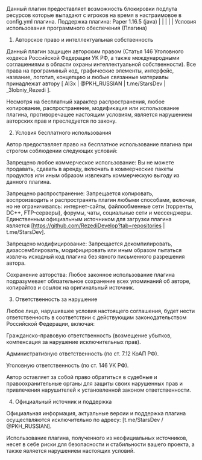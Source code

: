 Данный плагин предоставляет возможность блокировки подлута ресурсов которые выпадают с игроков на время в настраимовое в config.yml плагина.
Поддержка плагина: Paper 1.16.5 (java)
|
|
|
|
|
Условия использования программного обеспечения (Плагина)
1. Авторское право и интеллектуальная собственность

Данный плагин защищен авторским правом (Статья 146 Уголовного кодекса Российской Федерации УК РФ, а также международными соглашениями в области охраны интеллектуальной собственности). Все права на программный код, графические элементы, интерфейс, название, логотип, концепцию и любые связанные материалы принадлежат автору [ Al3x | @PKH_RUSSIAN | t.me/StarsDev | _3lobniy_Rezedi ].

Несмотря на бесплатный характер распространения, любое копирование, распространение, модификация или использование плагина, противоречащее настоящим условиям, является нарушением авторских прав и преследуется по закону.

2. Условия бесплатного использования

Автор предоставляет право на бесплатное использование плагина при строгом соблюдении следующих условий:

Запрещено любое коммерческое использование: Вы не можете продавать, сдавать в аренду, включать в коммерческие пакеты продуктов или иным образом извлекать коммерческую выгоду из данного плагина.

Запрещено распространение: Запрещается копировать, воспроизводить и распространять плагин любыми способами, включая, но не ограничиваясь: интернет-сайты, файлообменные сети (торренты, DC++, FTP-серверы), форумы, чаты, социальные сети и мессенджеры. Единственным официальным источником для загрузки плагина является [https://github.com/RezediDevelop?tab=repositories | t.me/StarsDev].

Запрещено модифицирование: Запрещается декомпилировать, дизассемблировать, модифицировать или иным образом пытаться извлечь исходный код плагина без явного письменного разрешения автора.

Сохранение авторства: Любое законное использование плагина подразумевает обязательное сохранение всех упоминаний об авторе, копирайтов и ссылок на оригинальный источник.

3. Ответственность за нарушение

Любое лицо, нарушившее условия настоящего соглашения, будет нести ответственность в соответствии с действующим законодательством Российской Федерации, включая:

Гражданско-правовую ответственность (возмещение убытков, компенсация за нарушение исключительных прав).

Административную ответственность (по ст. 7.12 КоАП РФ).

Уголовную ответственность (по ст. 146 УК РФ).

Автор оставляет за собой право обратиться в судебные и правоохранительные органы для защиты своих нарушенных прав и привлечения нарушителей к установленной законом ответственности.

4. Официальный источник и поддержка

Официальная информация, актуальные версии и поддержка плагина осуществляются исключительно по адресу: [t.me/StarsDev / @PKH_RUSSIAN].

Использование плагина, полученного из неофициальных источников, несет в себе риски для безопасности и стабильности вашего проекта, а также является нарушением настоящих условий.
